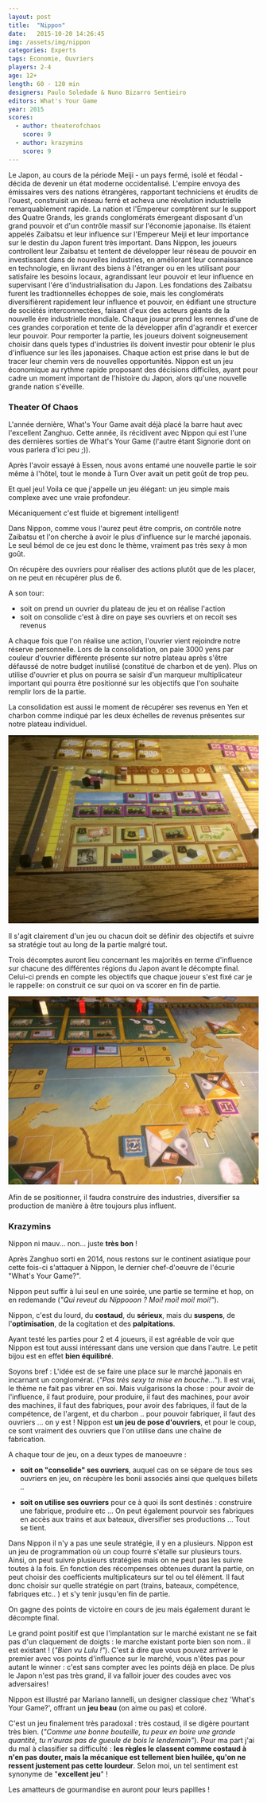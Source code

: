 ```yaml
---
layout: post
title:  "Nippon"
date:   2015-10-20 14:26:45
img: /assets/img/nippon
categories: Experts
tags: Economie, Ouvriers
players: 2-4
age: 12+
length: 60 - 120 min
designers: Paulo Soledade & Nuno Bizarro Sentieiro
editors: What's Your Game
year: 2015
scores:
  - author: theaterofchaos  
    score: 9
  - author: krazymins  
    score: 9
---
```


<span>Le Japon, au cours de la période Meiji - un pays fermé, isolé et
féodal -décida de devenir un état moderne occidentalisé. L'empire
envoya des émissaires vers des nations étrangères, rapportant
techniciens et érudits de l'ouest, construisit un réseau ferré et
acheva une révolution industrielle remarquablement rapide.
La nation et l'Empereur comptèrent sur le support des Quatre
Grands, les grands conglomérats émergeant disposant d'un grand
pouvoir et d'un contrôle massif sur l'économie japonaise. Ils
étaient appelés Zaibatsu et leur influence sur l'Empereur Meiji et
leur importance sur le destin du Japon furent très important.
Dans Nippon, les joueurs controllent leur Zaibatsu et tentent de
développer leur réseau de pouvoir en investissant dans de
nouvelles industries, en améliorant leur connaissance en
technologie, en livrant des biens à l'étranger ou en les utilisant
pour satisfaire les besoins locaux, agrandissant leur pouvoir et leur
influence en supervisant l'ére d'industrialisation du Japon.
Les fondations des Zaibatsu furent les tradtionnelles échoppes de
soie, mais les conglomérats diversifièrent rapidement leur
influence et pouvoir, en édifiant une structure de sociétés
interconnectées, faisant d'eux des acteurs géants de la nouvelle ère
industrielle mondiale. Chaque joueur prend les rennes d'une de
ces grandes corporation et tente de la développer afin d'agrandir et
exercer leur pouvoir.
Pour remporter la partie, les joueurs doivent soigneusement choisir
dans quels types d'industries ils doivent investir pour obtenir le
plus d'influence sur les îles japonaises. Chaque action est prise
dans le but de tracer leur chemin vers de nouvelles opportunités.
Nippon est un jeu économique au rythme rapide proposant des
décisions difficiles, ayant pour cadre un moment important de
l'histoire du Japon, alors qu'une nouvelle grande nation s'éveille.
</span>

### Theater Of Chaos

L'année dernière, What's Your Game avait déjà placé la barre haut avec l'excellent Zanghuo.
Cette année, ils récidivent avec Nippon qui est l'une des dernières sorties de What's Your Game (l'autre étant Signorie dont on vous parlera d'ici peu ;)).

Après l'avoir essayé à Essen, nous avons entamé une nouvelle partie le soir même à l'hôtel, tout le monde à Turn Over avait un petit goût de trop peu.

Et quel jeu! Voila ce que j'appelle un jeu élégant: un jeu simple mais complexe avec une vraie profondeur.

Mécaniquement c'est fluide et bigrement intelligent!

Dans Nippon, comme vous l'aurez peut être compris, on contrôle notre Zaibatsu et l'on cherche à avoir le plus d'influence sur le marché japonais.
Le seul bémol de ce jeu est donc le thème, vraiment pas très sexy à mon goût.

On récupère des ouvriers pour réaliser des actions plutôt que de les placer, on ne peut en récupérer plus de 6.

A son tour:

- soit on prend un ouvrier du plateau de jeu et on réalise l'action
- soit on consolide c'est à dire on paye ses ouvriers et on recoit ses revenus

A chaque fois que l'on réalise une action, l'ouvrier vient rejoindre notre réserve personnelle. Lors de la consolidation, on paie 3000 yens par couleur d'ouvrier différente présente sur notre plateau après s'être défaussé de notre budget inutilisé (constitué de charbon et de yen). Plus on utilise d'ouvrier et plus on pourra se saisir d'un marqueur multiplicateur important qui pourra être positionné sur les objectifs que l'on souhaite remplir lors de la partie.

La consolidation est aussi le moment de récupérer ses revenus en Yen et charbon comme indiqué par les deux échelles de revenus présentes sur notre plateau individuel.

![Nippon](/assets/img/nippon-individual-board.jpeg)

Il s'agit clairement d'un jeu ou chacun doit se définir des objectifs et suivre sa stratégie tout au long de la partie malgré tout.

Trois décomptes auront lieu concernant les majorités en terme d'influence sur chacune des différentes régions du Japon avant le décompte final. Celui-ci prends en compte les objectifs que chaque joueur s'est fixé car je le rappelle: on construit ce sur quoi on va scorer en fin de partie.

![Nippon](/assets/img/nippon-region.jpeg)

Afin de se positionner, il faudra construire des industries, diversifier sa production de manière à être toujours plus influent.

### Krazymins

Nippon ni mauv... non... juste **très bon** !

Après Zanghuo sorti en 2014, nous restons sur le continent asiatique pour cette fois-ci s'attaquer à Nippon, le dernier chef-d'oeuvre de l'écurie "What's Your Game?".

Nippon peut suffir à lui seul en une soirée, une partie se termine et hop, on en redemande (*"Qui reveut du Nippooon ? Moi! moi! moi! moi!"*).

Nippon, c'est du lourd, du **costaud**, du **sérieux**, mais du **suspens**, de l'**optimisation**, de la cogitation et des **palpitations**.

Ayant testé les parties pour 2 et 4 joueurs, il est agréable de voir que Nippon est tout aussi intéressant dans une version que dans l'autre. Le petit bijou est en effet **bien équilibré**.

Soyons bref : L'idée est de se faire une place sur le marché japonais en incarnant un conglomérat.
(*"Pas très sexy ta mise en bouche..."*). Il est vrai, le thème ne fait pas vibrer en soi. Mais vulgarisons la chose :  pour avoir de l'influence, il faut produire, pour produire, il faut des machines, pour avoir des machines, il faut des fabriques, pour avoir des fabriques, il faut de la compétence, de l'argent, et du charbon .. pour pouvoir fabriquer, il faut des ouvriers ... on y est !
Nippon est **un jeu de pose d'ouvriers**, et pour le coup, ce sont vraiment des ouvriers que l'on utilise dans une chaîne de fabrication.

A chaque tour de jeu, on a deux types de manoeuvre :

- **soit on "consolide" ses ouvriers**, auquel cas on se sépare de tous ses ouvriers en jeu, on récupère les bonii associés ainsi que quelques billets ..

- **soit on utilise ses ouvriers** pour ce à quoi ils sont destinés : construire une fabrique, produire etc ... On peut également pourvoir ses fabriques en accès aux trains et aux bateaux, diversifier ses productions ... Tout se tient.

Dans Nippon il n'y a pas une seule stratégie, il y en a plusieurs.
Nippon est un jeu de programmation où un coup fourré s'étalle sur plusieurs tours. Ainsi, on peut suivre plusieurs stratégies mais on ne peut pas les suivre toutes à la fois.
En fonction des récompenses obtenues durant la partie, on peut choisir des coefficients multiplicateurs sur tel ou tel élément. Il faut donc choisir sur quelle stratégie on part (trains, bateaux, compétence, fabriques etc.. ) et s'y tenir jusqu'en fin de partie.

On gagne des points de victoire en cours de jeu mais également durant le décompte final.

Le grand point positif est que l'implantation sur le marché existant ne se fait pas d'un claquement de doigts : le marche existant porte bien son nom.. il est existant ! (*"Bien vu Lulu !"*).
C'est à dire que vous pouvez arriver le premier avec vos points d'influence sur le marché, vous n'êtes pas pour autant le winner : c'est sans compter avec les points déjà en place. De plus le Japon n'est pas très grand, il va falloir jouer des coudes avec vos adversaires!

Nippon est illustré par Mariano Iannelli, un designer classique chez 'What's Your Game?', offrant un **jeu beau** (on aime ou pas) et coloré.

C'est un jeu finalement très paradoxal : très costaud, il se digère pourtant très bien. (*"Comme une bonne bouteille, tu peux en boire une grande quantité, tu n'auras pas de gueule de bois le lendemain"*).
Pour ma part j'ai du mal à classifier sa difficulté : **les règles le classent comme costaud à n'en pas douter, mais la mécanique est tellement bien huilée, qu'on ne ressent justement pas cette lourdeur**.
Selon moi, un tel sentiment est synonyme de "**excellent jeu**" !

Les amatteurs de gourmandise en auront pour leurs papilles !
